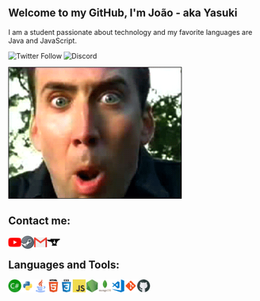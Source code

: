 ## Welcome to my GitHub, I'm João - aka Yasuki
I am a student passionate about technology and my favorite languages are Java and JavaScript.

![Twitter Follow](https://img.shields.io/twitter/follow/yaasuki0?color=%231DA1F2&logo=twitter&style=for-the-badge)
![Discord](https://img.shields.io/discord/780275123281985578?color=%237289DA&label=JOIN%20OUR%20GROUP&logo=discord&style=for-the-badge)

<img alt="Awesome GitHub Profile Readme" src="assets/nick.gif"> </img>

## Contact me:

[<img align="left" alt="Yasuki | YouTube" width="26px" src="assets/youtube.svg" />][youtube]
[<img align="left" alt="yasuki#4154" width="26px" src="assets/steam.svg" />][steam]
[<img align="left" alt="Yasuki| Email" width="26px" src="assets/gmail.svg" />][email]
[<img align="left" alt="Yasuki| CurseForge" width="26px" src="assets/curseforge.svg" />][curseforge]


<br />

## Languages and Tools:

<img align="left" alt="C#" width="26px" src="https://raw.githubusercontent.com/github/explore/80688e429a7d4ef2fca1e82350fe8e3517d3494d/topics/csharp/csharp.png" />

<img align="left" alt="Python" width="26px" src="https://raw.githubusercontent.com/github/explore/80688e429a7d4ef2fca1e82350fe8e3517d3494d/topics/python/python.png" /> 

<img align="left" alt="JAVA" width="26px" src="assets/java.svg" /> 

<img align="left" alt="HTML5" width="26px" src="https://raw.githubusercontent.com/github/explore/80688e429a7d4ef2fca1e82350fe8e3517d3494d/topics/html/html.png" />

<img align="left" alt="CSS3" width="26px" src="https://raw.githubusercontent.com/github/explore/80688e429a7d4ef2fca1e82350fe8e3517d3494d/topics/css/css.png" />

<img align="left" alt="JavaScript" width="26px" src="https://raw.githubusercontent.com/github/explore/80688e429a7d4ef2fca1e82350fe8e3517d3494d/topics/javascript/javascript.png" />

<img align="left" alt="Node.js" width="26px" src="https://raw.githubusercontent.com/github/explore/80688e429a7d4ef2fca1e82350fe8e3517d3494d/topics/nodejs/nodejs.png" />

<img align="left" alt="MongoDB" width="26px" src="assets/mongologo.svg" />

<img align="left" alt="Visual Studio Code" width="26px" src="https://raw.githubusercontent.com/github/explore/80688e429a7d4ef2fca1e82350fe8e3517d3494d/topics/visual-studio-code/visual-studio-code.png" />

<img align="left" alt="Git" width="26px" src="assets/git.svg" />

<img align="left" alt="GitHub" width="26px" src="assets/github.svg" />


<br />
<br />

[youtube]: https://www.youtube.com/channel/UCC6YEhPNQ7T7yXWQGEKaZxA
[email]: mailto:yasuuki0@gmail.com
[steam]: https://steamcommunity.com/id/yaasuki/
[curseforge]: https://www.curseforge.com/members/yasuki0/projects
